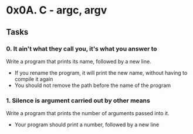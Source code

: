 # 0x0A. C - argc, argv

## Tasks

### 0. It ain't what they call you, it's what you answer to
 
Write a program that prints its name, followed by a new line.

 - If you rename the program, it will print the new name, without having to compile it again
 - You should not remove the path before the name of the program

### 1. Silence is argument carried out by other means
Write a program that prints the number of arguments passed into it.

 - Your program should print a number, followed by a new line

